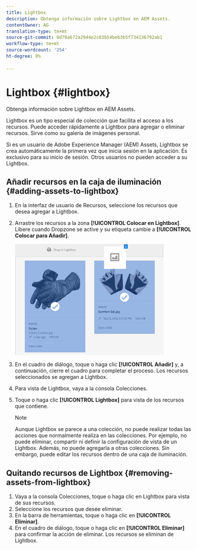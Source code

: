 ```yaml
---
title: Lightbox
description: Obtenga información sobre Lightbox en AEM Assets.
contentOwner: AG
translation-type: tm+mt
source-git-commit: 0d70a672a2944e2c03b54beb3b5f734136792ab1
workflow-type: tm+mt
source-wordcount: '254'
ht-degree: 0%

---
```



# Lightbox {#lightbox}

Obtenga información sobre Lightbox en AEM Assets.

Lightbox es un tipo especial de colección que facilita el acceso a los recursos. Puede acceder rápidamente a Lightbox para agregar o eliminar recursos. Sirve como su galería de imágenes personal.

Si es un usuario de Adobe Experience Manager (AEM) Assets, Lightbox se crea automáticamente la primera vez que inicia sesión en la aplicación. Es exclusivo para su inicio de sesión. Otros usuarios no pueden acceder a su Lightbox.

## Añadir recursos en la caja de iluminación {#adding-assets-to-lightbox}

1. En la interfaz de usuario de Recursos, seleccione los recursos que desea agregar a Lightbox.
1. Arrastre los recursos a la zona **[!UICONTROL Colocar en Lightbox]**. Libere cuando Dropzone se active y su etiqueta cambie a **[!UICONTROL Colocar para Añadir]**.

   ![add_to_lightbox](assets/add_to_lightbox.png)

1. En el cuadro de diálogo, toque o haga clic **[!UICONTROL Añadir]** y, a continuación, cierre el cuadro para completar el proceso. Los recursos seleccionados se agregan a Lightbox.
1. Para vista de Lightbox, vaya a la consola Colecciones.
1. Toque o haga clic **[!UICONTROL Lightbox]** para vista de los recursos que contiene.

   >[!NOTE]
   >
   >Aunque Lightbox se parece a una colección, no puede realizar todas las acciones que normalmente realiza en las colecciones. Por ejemplo, no puede eliminar, compartir ni definir la configuración de vista de un Lightbox. Además, no puede agregarla a otras colecciones. Sin embargo, puede editar los recursos dentro de una caja de iluminación.

## Quitando recursos de Lightbox {#removing-assets-from-lightbox}

1. Vaya a la consola Colecciones, toque o haga clic en Lightbox para vista de sus recursos.
1. Seleccione los recursos que desee eliminar.
1. En la barra de herramientas, toque o haga clic en **[!UICONTROL Eliminar]**.
1. En el cuadro de diálogo, toque o haga clic en **[!UICONTROL Eliminar]** para confirmar la acción de eliminar. Los recursos se eliminan de Lightbox.

